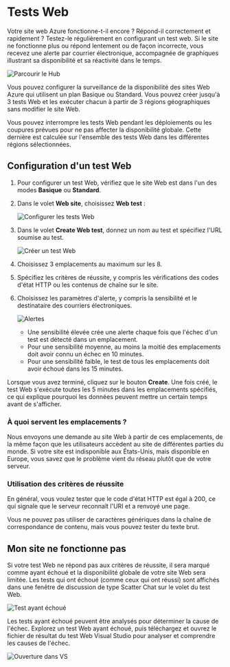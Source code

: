 <properties title="How to create web test" pageTitle="How to create web test" description="Learn how to create web tests in Azure." authors="stepsic" />

Tests Web
=========

Votre site web Azure fonctionne-t-il encore ? Répond-il correctement et rapidement ? Testez-le régulièrement en configurant un test web. Si le site ne fonctionne plus ou répond lentement ou de façon incorrecte, vous recevez une alerte par courrier électronique, accompagnée de graphiques illustrant sa disponibilité et sa réactivité dans le temps.

![Parcourir le Hub](./media/insights-create-web-tests/Inisghts_WebTestBlade.png)

Vous pouvez configurer la surveillance de la disponibilité des sites Web Azure qui utilisent un plan Basique ou Standard. Vous pouvez créer jusqu'à 3 tests Web et les exécuter chacun à partir de 3 régions géographiques sans modifier le site Web.

Vous pouvez interrompre les tests Web pendant les déploiements ou les coupures prévues pour ne pas affecter la disponibilité globale. Cette dernière est calculée sur l'ensemble des tests Web dans les différentes régions sélectionnées.

Configuration d'un test Web
---------------------------

1.  Pour configurer un test Web, vérifiez que le site Web est dans l'un des modes **Basique** ou **Standard**.
2.  Dans le volet **Web site**, choisissez **Web test** :

    ![Configurer les tests Web](./media/insights-create-web-tests/Insights_ConfigurePart.png)

3.  Dans le volet **Create Web test**, donnez un nom au test et spécifiez l'URL soumise au test.

    ![Créer un test Web](./media/insights-create-web-tests/Insights_CreateTest.png)

4.  Choisissez 3 emplacements au maximum sur les 8.

5.  Spécifiez les critères de réussite, y compris les vérifications des codes d'état HTTP ou les contenus de chaîne sur le site.

6.  Choisissez les paramètres d'alerte, y compris la sensibilité et le destinataire des courriers électroniques.

    ![Alertes](./media/insights-create-web-tests/Inisghts_AlertCreation.png)

    -   Une sensibilité élevée crée une alerte chaque fois que l'échec d'un test est détecté dans un emplacement.
    -   Pour une sensibilité moyenne, au moins la moitié des emplacements doit avoir connu un échec en 10 minutes.
    -   Pour une sensibilité faible, le test de tous les emplacements doit avoir échoué dans les 15 minutes.

Lorsque vous avez terminé, cliquez sur le bouton **Create**. Une fois créé, le test Web s'exécute toutes les 5 minutes dans les emplacements spécifiés, ce qui explique pourquoi les données peuvent mettre un certain temps avant de s'afficher.

### À quoi servent les emplacements ?

Nous envoyons une demande au site Web à partir de ces emplacements, de la même façon que les utilisateurs accèdent au site de différentes parties du monde. Si votre site est indisponible aux États-Unis, mais disponible en Europe, vous savez que le problème vient du réseau plutôt que de votre serveur.

### Utilisation des critères de réussite

En général, vous voulez tester que le code d'état HTTP est égal à 200, ce qui signale que le serveur reconnaît l'URI et a renvoyé une page.

Vous ne pouvez pas utiliser de caractères génériques dans la chaîne de correspondance de contenu, mais vous pouvez tester du texte brut.

Mon site ne fonctionne pas
--------------------------

Si votre test Web ne répond pas aux critères de réussite, il sera marqué comme ayant échoué et la disponibilité globale de votre site Web sera limitée. Les tests qui ont échoué (comme ceux qui ont réussi) sont affichés dans une fenêtre de discussion de type Scatter Chat sur le volet du test Web.

![Test ayant échoué](./media/insights-create-web-tests/Insights_FailedWebTest.png)

Les tests ayant échoué peuvent être analysés pour déterminer la cause de l'échec. Explorez un test Web ayant échoué, puis téléchargez et ouvrez le fichier de résultat du test Web Visual Studio pour analyser et comprendre les causes de l'échec.

![Ouverture dans VS](./media/insights-create-web-tests/Insights_OpenInVS.png)

